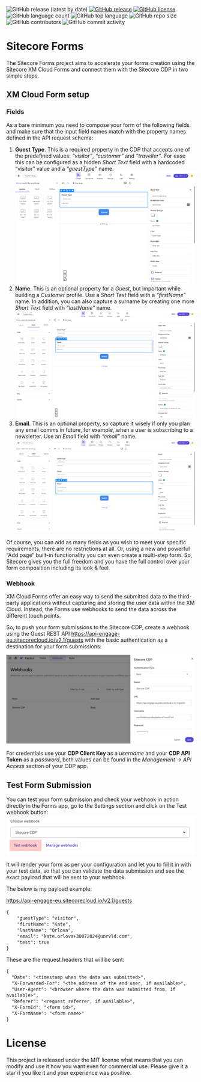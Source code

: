 ![GitHub release (latest by date)](https://img.shields.io/github/v/release/kate-orlova/sitecore-forms)
[![GitHub release](https://img.shields.io/github/release-date/kate-orlova/sitecore-forms.svg?style=flat)](https://github.com/kate-orlova/sitecore-forms/releases/tag/v1.0)
[![GitHub license](https://img.shields.io/github/license/kate-orlova/sitecore-forms.svg)](https://github.com/kate-orlova/sitecore-forms/blob/master/LICENSE)
![GitHub language count](https://img.shields.io/github/languages/count/kate-orlova/sitecore-forms.svg?style=flat)
![GitHub top language](https://img.shields.io/github/languages/top/kate-orlova/sitecore-forms.svg?style=flat)
![GitHub repo size](https://img.shields.io/github/repo-size/kate-orlova/sitecore-forms.svg?style=flat)
![GitHub contributors](https://img.shields.io/github/contributors/kate-orlova/sitecore-forms)
![GitHub commit activity](https://img.shields.io/github/commit-activity/y/kate-orlova/sitecore-forms)

# Sitecore Forms
The Sitecore Forms project aims to accelerate your forms creation using the Sitecore XM Cloud Forms and connect them with the Sitecore CDP in two simple steps.

## XM Cloud Form setup
### Fields
As a bare minimum you need to compose your form of the following fields and make sure that the input field names match with the property names defined in the API request schema:
1.	**Guest Type**. This is a required property in the CDP that accepts one of the predefined values: _“visitor”_, _“customer”_ and _“traveller”_. For ease this can be configured as a hidden _Short Text_ field with a hardcoded “visitor” value and a _“guestType”_ name. ![Guest Type field configuration](/assets/Guest-Type-field.png)
2.	**Name**. This is an optional property for a _Guest_, but important while building a _Customer_ profile. Use a _Short Text_ field with a _“firstName”_ name. In addition, you can also capture a surname by creating one more _Short Text_ field with _“lastName”_ name. ![Name field configuration](/assets/Name-field.png)
3.	**Email**. This is an optional property, so capture it wisely if only you plan any email comms in future, for example, when a user is subscribing to a newsletter. Use an _Email_ field with _“email”_ name. ![Name field configuration](/assets/Email-field.png)

Of course, you can add as many fields as you wish to meet your specific requirements, there are no restrictions at all. Or, using a new and powerful “Add page” built-in functionality you can even create a multi-step form. So, Sitecore gives you the full freedom and you have the full control over your form composition including its look & feel.

### Webhook
XM Cloud Forms offer an easy way to send the submitted data to the third-party applications without capturing and storing the user data within the XM Cloud. Instead, the Forms use webhooks to send the data across the different touch points. 

So, to push your form submissions to the Sitecore CDP, create a webhook using the Guest REST API https://api-engage-eu.sitecorecloud.io/v2.1/guests with the basic authentication as a destination for your form submissions:

![Sitecore CDP webhook configuration](/assets/CDP-webhook-configuration.jpg)

For credentials use your **CDP Client Key** as a _username_ and your **CDP API Token** as a _password_, both values can be found in the _Management -> API Access_ section of your CDP app.

## Test Form Submission
You can test your form submission and check your webhook in action directly in the Forms app, go to the Settings section and click on the Test webhook button:
![Sitecore CDP webhook configuration](/assets/Test-webhook-action.png)

It will render your form as per your configuration and let you to fill it in with your test data, so that you can validate the data submission and see the exact payload that will be sent to your webhook.

The below is my payload example:

https://api-engage-eu.sitecorecloud.io/v2.1/guests

```
{
    "guestType": "visitor",
    "firstName": "Kate",
    "lastName": "Orlova",
    "email": "kate.orlova+30072024@unrvld.com",
    "test": true
}
```
These are the request headers that will be sent:
```
{
  "Date": "<timestamp when the data was submitted>",
  "X-Forwarded-For": "<the address of the end user, if available>",
  "User-Agent": "<browser where the data was submitted from, if available>",
  "Referer": "<request referrer, if available>",
  "X-FormId": "<form id>",
  "X-FormName": "<form name>"
}
```

# License
This project is released under the MIT license what means that you can modify and use it how you want even for commercial use. Please give it a star if you like it and your experience was positive.
